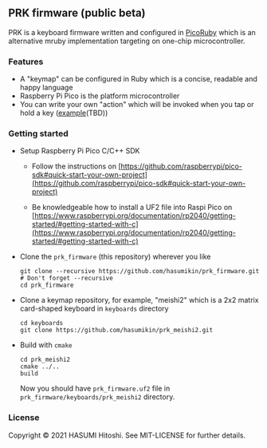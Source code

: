 ## PRK firmware (public beta)

PRK is a keyboard firmware written and configured in [PicoRuby](https://github.com/hasumikin/picoruby) which is an alternative mruby implementation targeting on one-chip microcontroller.

### Features

- A "keymap" can be configured in Ruby which is a concise, readable and happy language
- Raspberry Pi Pico is the platform microcontroller
- You can write your own "action" which will be invoked when you tap or hold a key ([example]()(TBD))

### Getting started

- Setup Raspberry Pi Pico C/C++ SDK

  - Follow the instructions on [https://github.com/raspberrypi/pico-sdk#quick-start-your-own-project](https://github.com/raspberrypi/pico-sdk#quick-start-your-own-project)

  - Be knowledgeable how to install a UF2 file into Raspi Pico on [https://www.raspberrypi.org/documentation/rp2040/getting-started/#getting-started-with-c](https://www.raspberrypi.org/documentation/rp2040/getting-started/#getting-started-with-c)

- Clone the `prk_firmware` (this repository) wherever you like

    ```
    git clone --recursive https://github.com/hasumikin/prk_firmware.git # Don't forget --recursive
    cd prk_firmware
    ```

- Clone a keymap repository, for example, "meishi2" which is a 2x2 matrix card-shaped keyboard in `keyboards` directory

    ```
    cd keyboards
    git clone https://github.com/hasumikin/prk_meishi2.git
    ```

- Build with `cmake`

    ```
    cd prk_meishi2
    cmake ../..
    build
    ```

    Now you should have `prk_firmware.uf2` file in `prk_firmware/keyboards/prk_meishi2` directory.

### License

Copyright © 2021 HASUMI Hitoshi. See MIT-LICENSE for further details.
